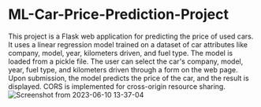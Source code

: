 # ML-Car-Price-Prediction-Project
This project is a Flask web application for predicting the price of used cars. It uses a linear regression model trained on a dataset of car attributes like company, model, year, kilometers driven, and fuel type. The model is loaded from a pickle file. The user can select the car's company, model, year, fuel type, and kilometers driven through a form on the web page. Upon submission, the model predicts the price of the car, and the result is displayed. CORS is implemented for cross-origin resource sharing.
![Screenshot from 2023-06-10 13-37-04](https://github.com/Sbishal7739/ML-Car-Price-Prediction-Project/assets/106990090/5d57feb5-836f-4619-bb03-442436f253be)

